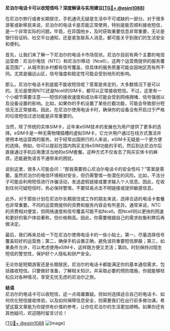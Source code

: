 **尼泊尔电话卡可以收短信吗？深度解读与实用建议[[TG💪+ @esim1088](https://t.me/s/esim1088)]**

在尼泊尔旅行或者长期居住，手机通讯无疑是生活中不可或缺的一部分。对于很多游客或新移民来说，尼泊尔的电话卡是否能正常使用，特别是能否顺利接收短信，是一个非常实际的问题。毕竟，在异国他乡，及时获取重要信息非常重要，无论是银行验证码、社交平台通知，还是紧急联系人消息，都可能关乎到我们的生活安全和便利。

首先，让我们来了解一下尼泊尔的电话卡市场现状。尼泊尔目前有两个主要的电信运营商：尼泊尔电信（NTC）和尼泊尔移动（Ncell）。这两个运营商提供的服务覆盖范围广，从城市到乡村都有信号覆盖，但具体的服务质量可能会因地区而有所不同。尤其是偏远山区，信号强度和稳定性可能会受到地形的影响。

那么，尼泊尔电话卡到底能不能收短信呢？答案是肯定的，大多数情况下是可以的。无论是使用NTC还是Ncell的SIM卡，都可以正常接收短信。不过，这里有一个小细节需要注意——短信的接收速度和成功率可能会受到网络拥堵、信号强弱以及设备设置的影响。比如，如果你的手机设置了某些拦截功能，可能会导致部分短信无法正常接收。因此，在尼泊尔使用电话卡时，确保你的设备没有开启过于严格的垃圾短信过滤功能是非常重要的。

当然，除了传统的实体SIM卡，近年来eSIM技术的发展也为用户提供了更多的选择。eSIM卡是一种无需物理插槽的虚拟SIM卡，它允许用户通过在线方式激活并使用本地运营商的服务。对于经常出国旅行的人来说，eSIM卡无疑是一个更方便的选择。例如，你可以提前在国内购买支持eSIM功能的手机，然后到达尼泊尔后直接通过手机应用激活当地的eSIM套餐。这种方式不仅省去了购买实体卡的麻烦，还能避免语言不通带来的困扰。

说到这里，很多人可能会问：“那我需要担心尼泊尔电话卡的安全性吗？”答案是需要。虽然尼泊尔的电信环境相对安全，但仍需警惕一些潜在的风险。比如，不法分子可能会利用短信进行诈骗活动，发送虚假链接或要求输入个人信息。因此，在收到任何可疑短信时，务必保持警惕，不要轻易点击不明链接或提供敏感信息。

此外，对于那些计划在尼泊尔长期居住或工作的朋友来说，选择合适的电话卡套餐也非常重要。不同的运营商提供的资费和服务内容会有所差异。通常来说，NTC的资费相对便宜，但网络速度和信号覆盖可能不如Ncell。而Ncell则以更快的网速和更好的客户体验著称，但价格稍高。因此，你需要根据自己的需求权衡利弊后再做决定。

最后，我们再来总结一下在尼泊尔使用电话卡的一些小贴士。第一，尽量选择信号覆盖较好的运营商；第二，确保手机设置正确，避免误将重要短信屏蔽；第三，如果条件允许，可以考虑使用eSIM卡，这样既方便又灵活；第四，时刻保持对陌生短信的警觉性，保护好个人隐私和财产安全。

无论你是短期游客还是长期居民，尼泊尔的电话卡都能满足你的基本通信需求，包括接收短信。只要做好准备，了解相关知识，并采取必要的预防措施，你就能够轻松应对各种情况，享受无忧无虑的尼泊尔之旅。

**结语**  
尼泊尔的电话卡可以收短信，这一点毋庸置疑。但如何选择适合自己的电话卡、如何优化短信接收体验，以及如何保障信息安全，则需要我们在出行前多做功课。希望这篇文章能为你提供有价值的参考，让你在尼泊尔的生活更加顺畅。如果你还有其他疑问，欢迎随时留言讨论！

[[TG💪+ @esim1088](https://t.me/s/esim1088) ![Image](https://i.postimg.cc/4NQfJmqS/Snipaste-2025-05-13-00-14-12.png)]